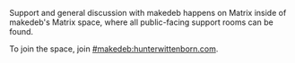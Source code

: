 Support and general discussion with makedeb happens on Matrix inside of makedeb's Matrix space, where all public-facing support rooms can be found.

To join the space, join [#makedeb:hunterwittenborn.com](https://matrix.to/#/#makedeb:hunterwittenborn.com).
